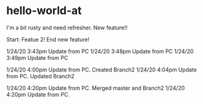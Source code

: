 # hello-world-at
I'm a bit rusty and need refresher. New feature!!

Start: Featue 2!
End new feature!


1/24/20 3:43pm Update from PC
1/24/20 3:48pm Update from PC
1/24/20 3:49pm Update from PC




1/24/20 4:00pm Update from PC. Created Branch2
1/24/20 4:04pm Update from PC. Updated Branch2




1/24/20 4:20pm Update from PC. Merged master and Branch2
1/24/20 4:20pm Update from PC. 


